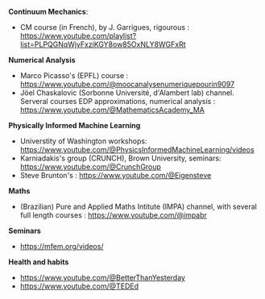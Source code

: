 **Continuum Mechanics**:

- CM course (in French), by J. Garrigues, rigourous : https://www.youtube.com/playlist?list=PLPQGNqWjyFxziKGY8ow85OxNLY8WGFxRt

**Numerical Analysis**
- Marco Picasso's (EPFL) course : https://www.youtube.com/@moocanalysenumeriquepourin9097
- Jöel Chaskalovic (Sorbonne Université, d'Alambert lab) channel. Serveral courses EDP approximations, numerical analysis : https://www.youtube.com/@MathematicsAcademy_MA

**Physically Informed Machine Learning**
- Universtity of Washington workshops: https://www.youtube.com/@PhysicsInformedMachineLearning/videos
- Karniadakis's group (CRUNCH), Brown University, seminars: https://www.youtube.com/@CrunchGroup
- Steve Brunton's : https://www.youtube.com/@Eigensteve


**Maths**
- (Brazilian) Pure and Applied Maths Intitute (IMPA) channel, with several full length courses : https://www.youtube.com/@impabr

**Seminars**
- https://mfem.org/videos/

**Health and habits**
- https://www.youtube.com/@BetterThanYesterday
- https://www.youtube.com/@TEDEd

